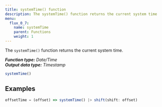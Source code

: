 ```yaml
---
title: systemTime() function
description: The systemTime() function returns the current system time.
menu:
  flux_0_7:
    name: systemTime
    parent: Functions
    weight: 1
---
```


The `systemTime()` function returns the current system time.

_**Function type:** Date/Time_  
_**Output data type:** Timestamp_

```js
systemTime()
```

## Examples
```js
offsetTime = (offset) => systemTime() |> shift(shift: offset)
```

